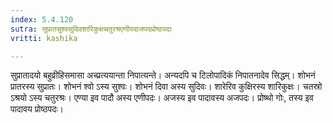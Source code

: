 ```yaml
---
index: 5.4.120
sutra: सुप्रातसुश्वसुदिवशारिकुक्षचतुरश्रएणीपदाजपदप्रोष्ठपदाः
vritti: kashika

---
```

सुप्रातादयो बहुव्रीहिसमासा अच्प्रत्ययान्ता निपात्यन्ते। अन्यदपि च टिलोपादिकं निपातनादेव सिद्धम्। शोभनं प्रातरस्य सुप्रातः। शोभनं श्वो ऽस्य सुश्वः। शोभनं दिवा अस्य सुदिवः। शारेरिव कुक्षिरस्य शारिकुक्षः। चतस्रो ऽश्रयो ऽस्य चतुरश्रः। एण्या इव पादौ अस्य एणीपदः। अजस्य इव पादावस्य अजपदः। प्रोष्थो गोः, तस्य इव पादावय प्रोष्ठपदः।